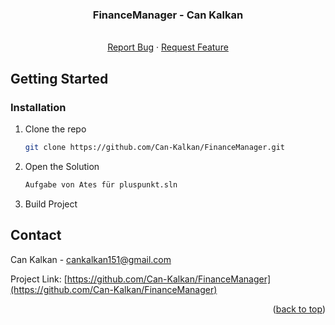 <a name="readme-top"></a>

<div align="center">
<h3 align="center">FinanceManager - Can Kalkan</h3>

  <p align="center">
    <Beschreibung> 
    <br />
    <a href="https://github.com/Can-Kalkan/FinanceManager/issues">Report Bug</a>
    ·
    <a href="https://github.com/Can-Kalkan/FinanceManager/issues">Request Feature</a>
  </p>
</div>


<!-- GETTING STARTED -->
## Getting Started

### Installation
1. Clone the repo
   ```sh
   git clone https://github.com/Can-Kalkan/FinanceManager.git
   ```
2. Open the Solution
   ```sh
   Aufgabe von Ates für pluspunkt.sln
   ```
3. Build Project

<!-- CONTACT -->
## Contact

Can Kalkan - cankalkan151@gmail.com

Project Link: [https://github.com/Can-Kalkan/FinanceManager](https://github.com/Can-Kalkan/FinanceManager)


<p align="right">(<a href="#readme-top">back to top</a>)</p>
